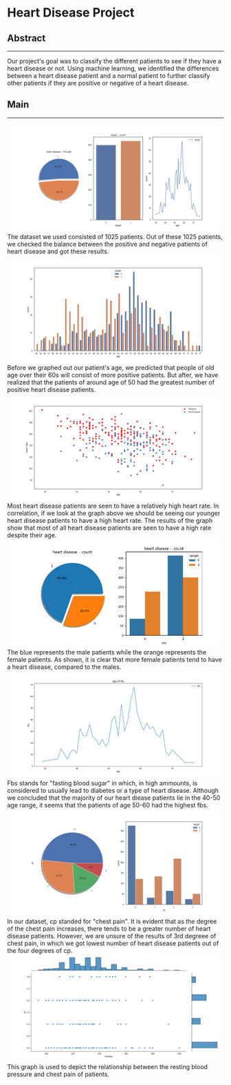 # Heart Disease Project
## Abstract
----------------
Our project's goal was to classify the different patients to see if they have a heart
disease or not. Using machine learning, we identified the differences between a heart disease
patient and a normal patient to further classify other patients if they are positive or negative of a heart disease.


## Main
-----------
<img src="./image/Target.png">
The dataset we used consisted of 1025 patients. Out of these 1025 patients, 
we checked the balance between the positive and negative patients of heart disease and got these results.

<img src="./image/target_age.png">
Before we graphed out our patient's age, we predicted that people of old age over their 60s will consist of more positive patients. But after, we have realized that the patients of around age of 50 had the greatest number of positive heart disease patients. 

<img src="./image/target_heartbeat.png">
Most heart disease patients are seen to have a relatively high heart rate. In correlation, if we look at the graph above we should be seeing our younger heart disease patients to have a high heart rate. The results of the graph show that most of all heart disease patients are seen to have a high rate despite their age. 

<img src="./heart_count.png">
The blue represents the male patients while the orange represents the female patients. As shown, it is clear that more female patients tend to have a heart disease, compared to the males. 

<img src="./image/age_fbs.png">
Fbs stands for "fasting blood sugar" in which, in high ammounts, is considered to usually lead to diabetes or a type of heart disease. Although we concluded that the majority of our heart diease patients lie in the 40-50 age range, it seems that the patients of age 50-60 had the highest fbs. 
 
<img src="./image/target_cp.png">
In our dataset, cp standed for "chest pain". It is evident that as the degree of the chest pain increases, there tends to be a greater number of heart disease patients. However, we are unsure of the results of 3rd degreee of chest pain, in which we got lowest number of heart disease patients out of the four degrees of cp. 
 
<img src="./image/trestbps_cp.png">
This graph is used to depict the relationship between the resting blood pressure and chest pain of patients. 
 
